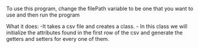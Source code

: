 To use this program, change the filePath variable to be one that you want to use and then run the program

What it does: 
    -It takes a csv file and creates a class.
    - In this class we will initialize the attributes found in the first row of the csv and generate the getters and setters for every one of them.